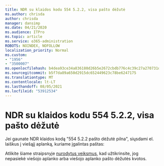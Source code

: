 ```yaml
---
title: NDR su klaidos kodu 554 5.2.2, visa pašto dėžutė
ms.author: chrisda
author: chrisda
manager: dansimp
ms.date: 04/21/2020
ms.audience: ITPro
ms.topic: article
ms.service: o365-administration
ROBOTS: NOINDEX, NOFOLLOW
localization_priority: Normal
ms.custom:
- "1956"
- "3500007"
ms.openlocfilehash: b4dea93ce34a836180d26b5e2672cbdb776c4c39c27a270731d52ceea5bd319f
ms.sourcegitcommit: b5f7da89a650d2915dc652449623c78be6247175
ms.translationtype: MT
ms.contentlocale: lt-LT
ms.lasthandoff: 08/05/2021
ms.locfileid: "53912534"
---
```

# <a name="ndr-with-error-code-554-522-mailbox-full"></a>NDR su klaidos kodu 554 5.2.2, visa pašto dėžutė

Jei gaunate NDR klaidos kodą "554 5.2.2 pašto dėžutė pilna", siųsdami el. laiškus į viešąjį aplanką, kuriame įgalintas paštas:  

Atlikite šiame straipsnyje [nurodytus veiksmus,](https://aka.ms/554522) kad užtikrinsite, jog nepasiekė viešojo aplanko arba viešojo aplanko pašto dėžutės kvotos.
